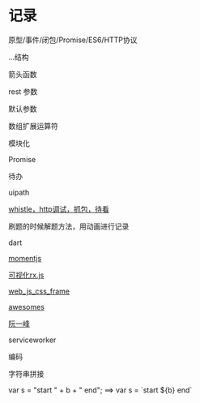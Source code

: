 # 记录



原型/事件/闭包/Promise/ES6/HTTP协议

...结构

箭头函数

rest 参数

默认参数

数组扩展运算符

模块化

Promise





待办

uipath

[whistle，http调试，抓包，待看](https://cloud.tencent.com/developer/article/1334698)

刷题的时候解题方法，用动画进行记录

dart

[momentjs](http://momentjs.com/)

[可视化rx.js](https://reactive.how/)

[web_js_css_frame](https://github.com/yyman001/web_js_css_frame)

[awesomes](https://www.awesomes.cn/)

[阮一峰](http://www.ruanyifeng.com/blog/)

serviceworker

编码

字符串拼接

var s = "start " + b + " end";  ==> var s = \`start ${b} end`
